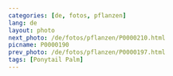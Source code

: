 ```yaml
---
categories: [de, fotos, pflanzen]
lang: de
layout: photo
next_photo: /de/fotos/pflanzen/P0000210.html
picname: P0000190
prev_photo: /de/fotos/pflanzen/P0000197.html
tags: [Ponytail Palm]
---
```

